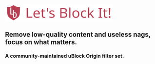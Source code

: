 [<img width="70%" src="https://github.com/letsblockit/.github/raw/main/profile/logo.svg?raw=true"/>](https://letsblock.it)

## Remove low-quality content and useless nags, focus on what matters.
### A community-maintained uBlock Origin filter set. 